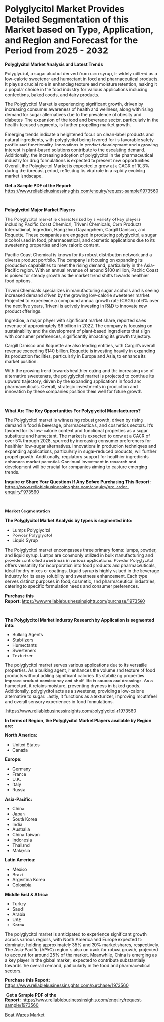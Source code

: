 <p><h1>Polyglycitol Market Provides Detailed Segmentation of this Market based on Type, Application, and Region and Forecast for the Period from 2025 - 2032</h1></p><p><strong>Polyglycitol Market Analysis and Latest Trends</strong></p>
<p><p>Polyglycitol, a sugar alcohol derived from corn syrup, is widely utilized as a low-calorie sweetener and humectant in food and pharmaceutical products. It plays a crucial role in enhancing texture and moisture retention, making it a popular choice in the food industry for various applications including confections, baked goods, and dairy products.</p><p>The Polyglycitol Market is experiencing significant growth, driven by increasing consumer awareness of health and wellness, along with rising demand for sugar alternatives due to the prevalence of obesity and diabetes. The expansion of the food and beverage sector, particularly in the health-focused segments, is further propelling market growth. </p><p>Emerging trends indicate a heightened focus on clean-label products and natural ingredients, with polyglycitol being favored for its favorable safety profile and functionality. Innovations in product development and a growing interest in plant-based solutions contribute to the escalating demand. Additionally, the increasing adoption of polyglycitol in the pharmaceutical industry for drug formulations is expected to present new opportunities. Overall, the Polyglycitol Market is expected to grow at a CAGR of 10.3% during the forecast period, reflecting its vital role in a rapidly evolving market landscape.</p></p>
<p><strong>Get a Sample PDF of the Report:&nbsp;</strong> <a href="https://www.reliablebusinessinsights.com/enquiry/request-sample/1973560?utm_campaign=3116&utm_medium=2&utm_source=Github&utm_content=ia&utm_term=02042025&utm_id=polyglycitol">https://www.reliablebusinessinsights.com/enquiry/request-sample/1973560</a></p>
<p>&nbsp;</p>
<p><strong>Polyglycitol Major Market Players</strong></p>
<p><p>The Polyglycitol market is characterized by a variety of key players, including Pacific Coast Chemical, Triveni Chemicals, Corn Products International, Ingredion, Hangzhou Dayangchem, Cargill Danisco, and Roquette. These companies are engaged in producing polyglycitol, a sugar alcohol used in food, pharmaceutical, and cosmetic applications due to its sweetening properties and low caloric content.</p><p>Pacific Coast Chemical is known for its robust distribution network and a diverse product portfolio. The company is focusing on expanding its production capabilities to meet the rising demand, particularly in the Asia-Pacific region. With an annual revenue of around $100 million, Pacific Coast is poised for steady growth as the market trend shifts towards healthier food options.</p><p>Triveni Chemicals specializes in manufacturing sugar alcohols and is seeing increased demand driven by the growing low-calorie sweetener market. Projected to experience a compound annual growth rate (CAGR) of 6% over the next five years, Triveni is actively investing in R&D to innovate new product offerings.</p><p>Ingredion, a major player with significant market share, reported sales revenue of approximately $6 billion in 2022. The company is focusing on sustainability and the development of plant-based ingredients that align with consumer preferences, significantly impacting its growth trajectory.</p><p>Cargill Danisco and Roquette are also leading entities, with Cargill’s overall revenue exceeding $140 billion. Roquette is investing heavily in expanding its production facilities, particularly in Europe and Asia, to enhance its market position.</p><p>With the growing trend towards healthier eating and the increasing use of alternative sweeteners, the polyglycitol market is projected to continue its upward trajectory, driven by the expanding applications in food and pharmaceuticals. Overall, strategic investments in production and innovation by these companies position them well for future growth.</p></p>
<p>&nbsp;</p>
<p><strong>What Are The Key Opportunities For Polyglycitol Manufacturers?</strong></p>
<p><p>The Polyglycitol market is witnessing robust growth, driven by rising demand in food & beverage, pharmaceuticals, and cosmetics sectors. It’s favored for its low-calorie content and functional properties as a sugar substitute and humectant. The market is expected to grow at a CAGR of over 5% through 2028, spurred by increasing consumer preferences for healthier, low-sugar alternatives. Innovations in production techniques and expanding applications, particularly in sugar-reduced products, will further propel growth. Additionally, regulatory support for healthier ingredients enhances market potential. Continual investment in research and development will be crucial for companies aiming to capture emerging trends.</p></p>
<p><strong>Inquire or Share Your Questions If Any Before Purchasing This Report:</strong> <a href="https://www.reliablebusinessinsights.com/enquiry/pre-order-enquiry/1973560?utm_campaign=3116&utm_medium=2&utm_source=Github&utm_content=ia&utm_term=02042025&utm_id=polyglycitol">https://www.reliablebusinessinsights.com/enquiry/pre-order-enquiry/1973560</a></p>
<p>&nbsp;</p>
<p><strong>Market Segmentation</strong></p>
<p><strong>The Polyglycitol Market Analysis by types is segmented into:</strong></p>
<p><ul><li>Lumps Polyglycitol</li><li>Powder Polyglycitol</li><li>Liquid Syrup</li></ul></p>
<p><p>The Polyglycitol market encompasses three primary forms: lumps, powder, and liquid syrup. Lumps are commonly utilized in bulk manufacturing and provide controlled sweetness in various applications. Powder Polyglycitol offers versatility for incorporation into food products and pharmaceuticals, ideal for dry mixes or coatings. Liquid syrup is highly valued in the beverage industry for its easy solubility and sweetness enhancement. Each type serves distinct purposes in food, cosmetic, and pharmaceutical industries, catering to specific formulation needs and consumer preferences.</p></p>
<p><strong>Purchase this Report:&nbsp;</strong><a href="https://www.reliablebusinessinsights.com/purchase/1973560?utm_campaign=3116&utm_medium=2&utm_source=Github&utm_content=ia&utm_term=02042025&utm_id=polyglycitol">https://www.reliablebusinessinsights.com/purchase/1973560</a></p>
<p>&nbsp;</p>
<p><strong>The Polyglycitol Market Industry Research by Application is segmented into:</strong></p>
<p><ul><li>Bulking Agents</li><li>Stabilizers</li><li>Humectants</li><li>Sweeteners</li><li>Texturizer</li></ul></p>
<p><p>The polyglycitol market serves various applications due to its versatile properties. As a bulking agent, it enhances the volume and texture of food products without adding significant calories. Its stabilizing properties improve product consistency and shelf-life in sauces and dressings. As a humectant, it retains moisture, preventing dryness in baked goods. Additionally, polyglycitol acts as a sweetener, providing a low-calorie alternative to sugar. Lastly, it functions as a texturizer, improving mouthfeel and overall sensory experiences in food formulations.</p></p>
<p><a href="https://www.reliablebusinessinsights.com/polyglycitol-r1973560?utm_campaign=3116&utm_medium=2&utm_source=Github&utm_content=ia&utm_term=02042025&utm_id=polyglycitol">&nbsp;https://www.reliablebusinessinsights.com/polyglycitol-r1973560</a></p>
<p><strong>In terms of Region, the Polyglycitol Market Players available by Region are:</strong></p>
<p>
    <p> <strong> North America: </strong>
        <ul>
            <li>United States</li>
            <li>Canada</li>
        </ul>
        </p> 
    <p> <strong> Europe: </strong>
        <ul>
            <li>Germany</li>
            <li>France</li>
            <li>U.K.</li>
            <li>Italy</li>
            <li>Russia</li>
        </ul>
        </p> 
    <p> <strong> Asia-Pacific: </strong>
        <ul>
            <li>China</li>
            <li>Japan</li>
            <li>South Korea</li>
            <li>India</li>
            <li>Australia</li>
            <li>China Taiwan</li>
            <li>Indonesia</li>
            <li>Thailand</li>
            <li>Malaysia</li>
        </ul>
        </p> 
    <p> <strong> Latin America: </strong>
        <ul>
            <li>Mexico</li>
            <li>Brazil</li>
            <li>Argentina Korea</li>
            <li>Colombia</li>
        </ul>
        </p> 
    <p> <strong> Middle East & Africa: </strong>
        <ul>
            <li>Turkey</li>
            <li>Saudi</li>
            <li>Arabia</li>
            <li>UAE</li>
            <li>Korea</li>
        </ul>
    </p>
    </p>
<p><p>The polyglycitol market is anticipated to experience significant growth across various regions, with North America and Europe expected to dominate, holding approximately 35% and 30% market shares, respectively. The Asia-Pacific (APAC) region is also on track for robust growth, projected to account for around 25% of the market. Meanwhile, China is emerging as a key player in the global market, expected to contribute substantially towards the overall demand, particularly in the food and pharmaceutical sectors.</p></p>
<p><strong>Purchase this Report: </strong><a href="https://www.reliablebusinessinsights.com/purchase/1973560?utm_campaign=3116&utm_medium=2&utm_source=Github&utm_content=ia&utm_term=02042025&utm_id=polyglycitol">https://www.reliablebusinessinsights.com/purchase/1973560</a></p>
<p>&nbsp;<strong>Get a Sample PDF of the Report:&nbsp;&nbsp;</strong><a href="https://www.reliablebusinessinsights.com/enquiry/request-sample/1973560?utm_campaign=3116&utm_medium=2&utm_source=Github&utm_content=ia&utm_term=02042025&utm_id=polyglycitol">https://www.reliablebusinessinsights.com/enquiry/request-sample/1973560</a></p>
<p><strong></strong></p>
<p><p><a href="https://github.com/ivvrgibi/Market-Research-Report-List-1/blob/main/boat-waxes-market.md?utm_campaign=3116&utm_medium=2&utm_source=Github&utm_content=ia&utm_term=02042025&utm_id=polyglycitol">Boat Waxes Market</a></p></p>